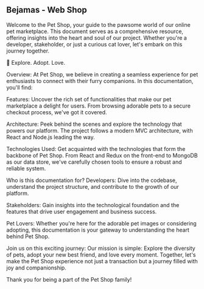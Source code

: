 ## Bejamas - Web Shop 

Welcome to the Pet Shop, your guide to the pawsome world of our online pet marketplace. This document serves as a comprehensive resource, offering insights into the heart and soul of our project. Whether you're a developer, stakeholder, or just a curious cat lover, let's embark on this journey together.

🐾 Explore. Adopt. Love.

Overview:
At Pet Shop, we believe in creating a seamless experience for pet enthusiasts to connect with their furry companions. In this documentation, you'll find:

Features: Uncover the rich set of functionalities that make our pet marketplace a delight for users. From browsing adorable pets to a secure checkout process, we've got it covered.

Architecture: Peek behind the scenes and explore the technology that powers our platform. The project follows a modern MVC architecture, with React and Node.js leading the way.

Technologies Used: Get acquainted with the technologies that form the backbone of Pet Shop. From React and Redux on the front-end to MongoDB as our data store, we've carefully chosen tools to ensure a robust and reliable system.

Who is this documentation for?
Developers: Dive into the codebase, understand the project structure, and contribute to the growth of our platform.

Stakeholders: Gain insights into the technological foundation and the features that drive user engagement and business success.

Pet Lovers: Whether you're here for the adorable pet images or considering adopting, this documentation is your gateway to understanding the heart behind Pet Shop.

Join us on this exciting journey:
Our mission is simple: Explore the diversity of pets, adopt your new best friend, and love every moment. Together, let's make the Pet Shop experience not just a transaction but a journey filled with joy and companionship.

Thank you for being a part of the Pet Shop family!
